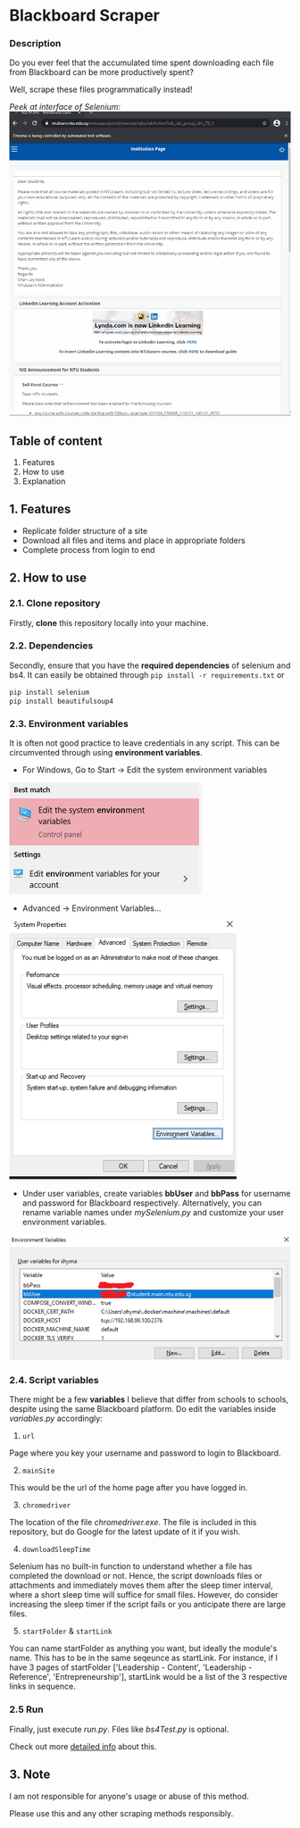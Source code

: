 # Blackboard Scraper

### Description

Do you ever feel that the accumulated time spent downloading each file from Blackboard can be more productively spent?

Well, scrape these files programmatically instead!

*Peek at interface of Selenium:*
![Edit the system environment variables](./images/blackboard.gif )

## Table of content
1. Features
2. How to use
3. Explanation


## 1. Features
- Replicate folder structure of a site
- Download all files and items and place in appropriate folders
- Complete process from login to end

## 2. How to use

### 2.1. Clone repository

Firstly, **clone** this repository locally into your machine.

### 2.2. Dependencies

Secondly, ensure that you have the **required dependencies** of selenium and bs4. It can easily be obtained through `pip install -r requirements.txt` or

```
pip install selenium
pip install beautifulsoup4
```
### 2.3. Environment variables

It is often not good practice to leave credentials in any script. This can be circumvented through using **environment variables**.
- For Windows, Go to Start -> Edit the system environment variables

![Edit the system environment variables](./images/startEnviron.png )

- Advanced -> Environment Variables...

![Environment variables](./images/startEnviron2.png )

- Under user variables, create variables **bbUser** and **bbPass** for username and password for Blackboard respectively. Alternatively, you can rename variable names under *mySelenium.py* and customize your user environment variables.

![User variables](./images/startEnviron3.png )

### 2.4. Script variables

There might be a few **variables** I believe that differ from schools to schools, despite using the same Blackboard platform. Do edit the variables inside *variables.py* accordingly:
1. `url`

Page where you key your username and password to login to Blackboard.

2. `mainSite`

This would be the url of the home page after you have logged in.

3. `chromedriver`

The location of the file *chromedriver.exe*. The file is included in this repository, but do Google for the latest update of it if you wish.

4. `downloadSleepTime`

Selenium has no built-in function to understand whether a file has completed the download or not. Hence, the script downloads files or attachments and immediately moves them after the sleep timer interval, where a short sleep time will suffice for small files. However, do consider increasing the sleep timer if the script fails or you anticipate there are large files.

5. `startFolder` & `startLink`

You can name startFolder as anything you want, but ideally the module's name. This has to be in the same seqeunce as  startLink. For instance, if I have 3 pages of startFolder ['Leadership - Content', 'Leadership - Reference', 'Entrepreneurship'], startLink would be a list of the 3 respective links in sequence.

### 2.5 Run

Finally, just execute *run.py*. Files like *bs4Test.py* is optional.

Check out more [detailed info](https://www.notion.so/goldknees/Scraping-Blackboard-with-Python-2cdbd3f242294120932791c645200570) about this.

## 3. Note

I am not responsible for anyone's usage or abuse of this method.

Please use this and any other scraping methods responsibly.

